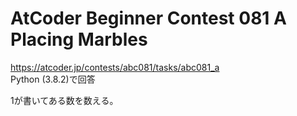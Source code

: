 # AtCoder Beginner Contest 081 A Placing Marbles  
https://atcoder.jp/contests/abc081/tasks/abc081_a  
Python (3.8.2)で回答  

1が書いてある数を数える。
